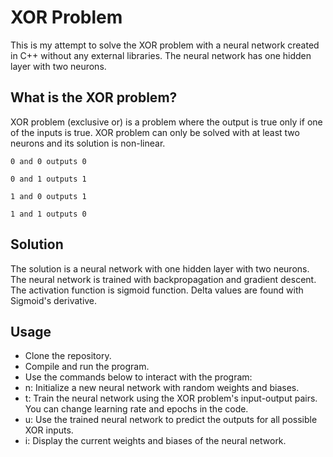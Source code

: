 # XOR Problem
This is my attempt to solve the XOR problem with a neural network created in C++ without any external libraries.
The neural network has one hidden layer with two neurons.

## What is the XOR problem?
XOR problem (exclusive or) is a problem where the output is true only if one of the inputs is true. XOR problem can only be solved
with at least two neurons and its solution is non-linear.
```
0 and 0 outputs 0
```
```
0 and 1 outputs 1
```
```
1 and 0 outputs 1
```
```
1 and 1 outputs 0
```
## Solution
The solution is a neural network with one hidden layer with two neurons. The neural network is trained with backpropagation and
gradient descent. The activation function is sigmoid function. Delta values are found with Sigmoid's derivative.

## Usage
* Clone the repository.
* Compile and run the program.
* Use the commands below to interact with the program:
* n: Initialize a new neural network with random weights and biases.
* t: Train the neural network using the XOR problem's input-output pairs. You can change learning rate and epochs in the code.
* u: Use the trained neural network to predict the outputs for all possible XOR inputs.
* i: Display the current weights and biases of the neural network.